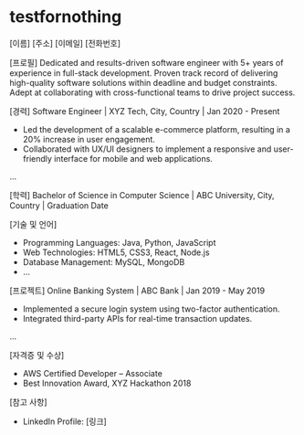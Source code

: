 # testfornothing


[이름]
[주소]
[이메일]
[전화번호]

[프로필]
Dedicated and results-driven software engineer with 5+ years of experience in full-stack development. Proven track record of delivering high-quality software solutions within deadline and budget constraints. Adept at collaborating with cross-functional teams to drive project success.

[경력]
Software Engineer | XYZ Tech, City, Country | Jan 2020 - Present
- Led the development of a scalable e-commerce platform, resulting in a 20% increase in user engagement.
- Collaborated with UX/UI designers to implement a responsive and user-friendly interface for mobile and web applications.

...

[학력]
Bachelor of Science in Computer Science | ABC University, City, Country | Graduation Date

[기술 및 언어]
- Programming Languages: Java, Python, JavaScript
- Web Technologies: HTML5, CSS3, React, Node.js
- Database Management: MySQL, MongoDB
- ...

[프로젝트]
Online Banking System | ABC Bank | Jan 2019 - May 2019
- Implemented a secure login system using two-factor authentication.
- Integrated third-party APIs for real-time transaction updates.

...

[자격증 및 수상]
- AWS Certified Developer – Associate
- Best Innovation Award, XYZ Hackathon 2018

[참고 사항]
- LinkedIn Profile: [링크]
